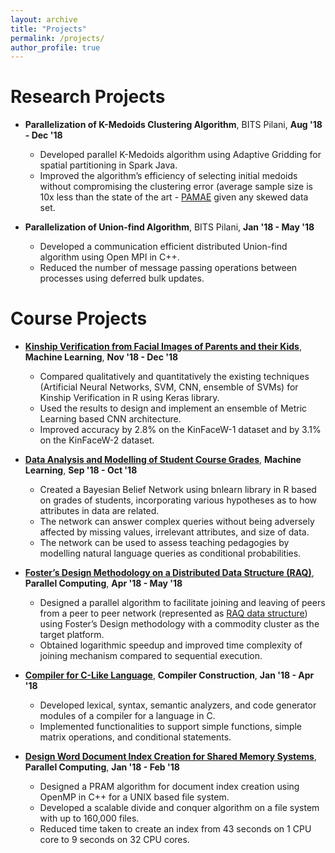 ```yaml
---
layout: archive
title: "Projects"
permalink: /projects/
author_profile: true
---
```


Research Projects
======
* **Parallelization of K-Medoids Clustering Algorithm**, BITS Pilani, **Aug '18 - Dec '18**
    * Developed parallel K-Medoids algorithm using Adaptive Gridding for spatial partitioning in Spark Java.
    * Improved the algorithm’s efficiency of selecting initial medoids without compromising the clustering error (average sample size is 10x less than the state of the art - [PAMAE](https://www.kdd.org/kdd2017/papers/view/pamae-parallel-k-medoids-clustering-with-high-accuracy-and-efficiency) given any skewed data set.

* **Parallelization of Union-find Algorithm**, BITS Pilani, **Jan '18 - May '18**
    * Developed a communication efficient distributed Union-find algorithm using Open MPI in C++.
    * Reduced the number of message passing operations between processes using deferred bulk updates.

Course Projects
======
* **[Kinship Verification from Facial Images of Parents and their Kids](https://1drv.ms/b/s!Avpe_Wh3r4Bfg4I5m5y8E6r0dl9w-Q?e=KugDQZ)**, **Machine Learning**, **Nov '18 - Dec '18**
    * Compared qualitatively and quantitatively the existing techniques (Artificial Neural Networks, SVM, CNN, ensemble of SVMs) for Kinship Verification in R using Keras library.
    * Used the results to design and implement an ensemble of Metric Learning based CNN architecture.
    * Improved accuracy by 2.8\% on the KinFaceW-1 dataset and by 3.1\% on the KinFaceW-2 dataset.

* **[Data Analysis and Modelling of Student Course Grades](https://1drv.ms/b/s!Avpe_Wh3r4Bfg4I1OFsB7IxLlPSafA?e=DflKKs)**, **Machine Learning**, **Sep '18 - Oct '18**
    * Created a Bayesian Belief Network using bnlearn library in R based on grades of students, incorporating various hypotheses as to how attributes in data are related. 
    * The network can answer complex queries without being adversely affected by missing values, irrelevant attributes, and size of data.
    * The network can be used to assess teaching pedagogies by modelling natural language queries as conditional probabilities.

* **[Foster’s Design Methodology on a Distributed Data Structure (RAQ)](https://1drv.ms/b/s!Avpe_Wh3r4BfgvcVSlIvhp9oIuwjOQ?e=ZQghW1)**, **Parallel Computing**, **Apr '18 - May '18**
    * Designed a parallel algorithm to facilitate joining and leaving of peers from a peer to peer network (represented as [RAQ data structure](http://faculty.marshall.usc.edu/Hamid-Nazerzadeh/pdf/raq.pdf)) using Foster’s Design methodology with a commodity cluster as the target platform.
    * Obtained logarithmic speedup and improved time complexity of joining mechanism compared to sequential execution.

* **[Compiler for C-Like Language](https://github.com/VigneshN1997/Toy-Compiler-in-C)**, **Compiler Construction**, **Jan '18 - Apr '18**
    * Developed lexical, syntax, semantic analyzers, and code generator modules of a compiler for a language in C.
    * Implemented functionalities to support simple functions, simple matrix operations, and conditional statements.

* **[Design Word Document Index Creation for Shared Memory Systems](https://github.com/VigneshN1997/Word-Document-Frequency-PRAM-Algorithm)**, **Parallel Computing**, **Jan '18 - Feb '18**
    * Designed a PRAM algorithm for document index creation using OpenMP in C++ for a UNIX based file system.
    * Developed a scalable divide and conquer algorithm on a file system with up to 160,000 files.
    * Reduced time taken to create an index from 43 seconds on 1 CPU core to 9 seconds on 32 CPU cores.